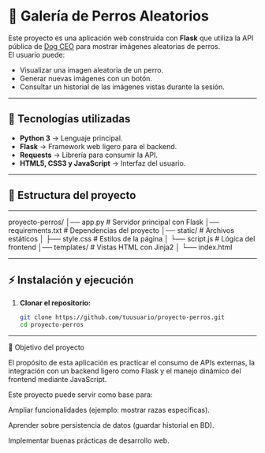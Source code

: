 # 🐶 Galería de Perros Aleatorios

Este proyecto es una aplicación web construida con **Flask** que utiliza la API pública de [Dog CEO](https://dog.ceo/dog-api/) para mostrar imágenes aleatorias de perros.  
El usuario puede:
- Visualizar una imagen aleatoria de un perro.
- Generar nuevas imágenes con un botón.
- Consultar un historial de las imágenes vistas durante la sesión.  

---

## 🚀 Tecnologías utilizadas

- **Python 3** → Lenguaje principal.  
- **Flask** → Framework web ligero para el backend.  
- **Requests** → Librería para consumir la API.  
- **HTML5, CSS3 y JavaScript** → Interfaz del usuario.  

---

## 📂 Estructura del proyecto

---

proyecto-perros/
│── app.py # Servidor principal con Flask
│── requirements.txt # Dependencias del proyecto
│── static/ # Archivos estáticos
│ ├── style.css # Estilos de la página
│ └── script.js # Lógica del frontend
│── templates/ # Vistas HTML con Jinja2
│ └── index.html

---

## ⚡ Instalación y ejecución

1. **Clonar el repositorio:**
   ```bash
   git clone https://github.com/tuusuario/proyecto-perros.git
   cd proyecto-perros

---

🎯 Objetivo del proyecto

El propósito de esta aplicación es practicar el consumo de APIs externas, la integración con un backend ligero como Flask y el manejo dinámico del frontend mediante JavaScript.

Este proyecto puede servir como base para:

Ampliar funcionalidades (ejemplo: mostrar razas específicas).

Aprender sobre persistencia de datos (guardar historial en BD).

Implementar buenas prácticas de desarrollo web.
